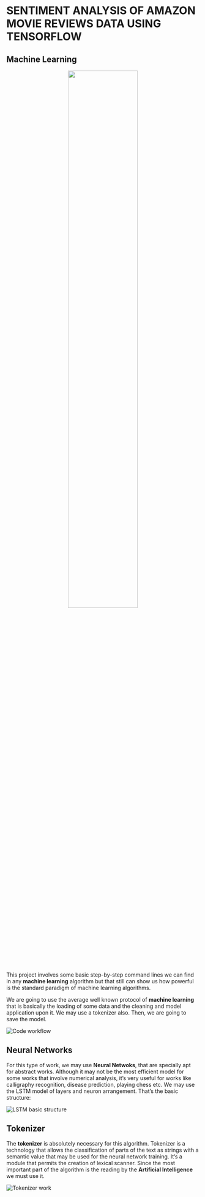 # SENTIMENT ANALYSIS OF AMAZON MOVIE REVIEWS DATA USING TENSORFLOW

## Machine Learning

<div align="center"><img src="https://images.unsplash.com/photo-1506880018603-83d5b814b5a6?ixlib=rb-1.2.1&ixid=MnwxMjA3fDB8MHxzZWFyY2h8MXx8cmVhZGluZ3xlbnwwfHwwfHw%3D&w=1000&q=80" width=60% height=60%></div>

This project involves some basic step-by-step command lines we can find in any **machine learning** algorithm but that still can show us how powerful is the standard paradigm of machine learning algorithms. 

We are going to use the average well known protocol of **machine learning** that is basically the loading of some data and the cleaning and model application upon it. We may use a tokenizer also. Then, we are going to save the model.

![Code workflow](“images/workflow_sentiment_analysis.png/”)

## Neural Networks
For this type of work, we may use **Neural Netwoks**, that are specially apt for abstract works. Although it may not be the most efficient model for some works that involve numerical analysis, it’s very useful for works like calligraphy recognition, disease prediction, playing chess etc. We may use the LSTM model of layers and neuron  arrangement. That’s the basic structure:

![LSTM basic structure](“images/lstm.png/”)

## Tokenizer

The **tokenizer** is absolutely necessary for this algorithm. Tokenizer is a technology that allows the classification of parts of the text as strings with a semantic value that may be used for the neural network training. It’s a module that permits the creation of lexical  scanner. Since the most important part of the algorithm is the reading by the **Artificial Intelligence** we must use it.

![Tokenizer work](“images/movie-was-good.PNG”)
